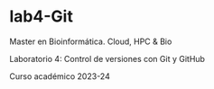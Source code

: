 # lab4-Git
Master en Bioinformática. Cloud, HPC & Bio

Laboratorio 4: Control de versiones con Git y GitHub

Curso académico 2023-24

